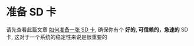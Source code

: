 # 准备 SD 卡

请先查看此篇文章 [如何准备一张 SD 卡](https://docs.armbian.com/User-Guide_Getting-Started/#how-to-prepare-a-sd-card), 确保你有个 **好的, 可信赖的，急速的** SD 卡, 这对于一个系统的稳定性来说是很重要的

